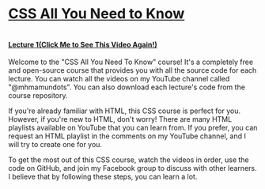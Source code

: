 # <a href="https://youtube.com/playlist?list=PL0LBKkVXMAB8dBnIBrTj6Qy4i-F4AGyH9&si=tcTIOvwLjl87zC66" title="Click Me to See The Full Playlist Again!">CSS All You Need to Know</a>

#### <a href="https://youtu.be/KWM3nkRClu8?si=BsZnd9ixNA660aCx"><br/>Lecture 1(Click Me to See This Video Again!)</a><br/>
Welcome to the "CSS All You Need To Know" course! It's a completely free and open-source course that provides you with all the source code for each lecture. You can watch all the videos on my YouTube channel called "@mhmamundots". You can also download each lecture's code from the course repository. 

If you're already familiar with HTML, this CSS course is perfect for you. However, if you're new to HTML, don't worry! There are many HTML playlists available on YouTube that you can learn from. If you prefer, you can request an HTML playlist in the comments on my YouTube channel, and I will try to create one for you.

To get the most out of this CSS course, watch the videos in order, use the code on GitHub, and join my Facebook group to discuss with other learners. I believe that by following these steps, you can learn a lot.
